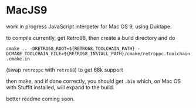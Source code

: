 # MacJS9

work in progress JavaScript interpeter for Mac OS 9, using Duktape.

to compile currently, get Retro98, then create a build directory and do

`cmake .. -DRETRO68_ROOT=${RETRO68_TOOLCHAIN_PATH} -DCMAKE_TOOLCHAIN_FILE=${RETRO68_INSTALL_PATH}/cmake/retroppc.toolchain.cmake.in`

(swap `retroppc` with `retro68`) to get 68k support

then make, and if done correctly, you should get `.bin` which, on Mac OS with Stuffit installed, will expand to the build.

better readme coming soon.
